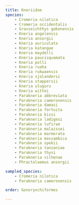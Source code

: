 ```yaml
---
title: Kneriidae
species:
    - Cromeria nilotica
    - Cromeria occidentalis
    - Grasseichthys gabonensis
    - Kneria angolensis
    - Kneria ansorgii
    - Kneria auriculata
    - Kneria katangae
    - Kneria maydelli
    - Kneria paucisquamata
    - Kneria polli
    - Kneria ruaha
    - Kneria rukwaensis
    - Kneria sjolandersi
    - Kneria stappersii
    - Kneria uluguru
    - Kneria wittei
    - Parakneria abbreviata
    - Parakneria cameronensis
    - Parakneria damasi
    - Parakneria fortuita
    - Parakneria kissi
    - Parakneria ladigesi
    - Parakneria lufirae
    - Parakneria malaissei
    - Parakneria marmorata
    - Parakneria mossambica
    - Parakneria spekii
    - Parakneria tanzaniae
    - Parakneria thysi
    - Parakneria vilhenae
    - Phractolaemus ansorgii

sampled_species:
    - Cromeria nilotica
    - Parakneria cameronensis

order: Gonorynchiformes

---
```

